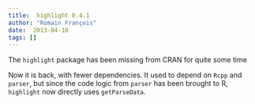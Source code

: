 ```yaml
---
title:  highlight 0.4.1
author: "Romain François"
date:  2013-04-10
tags: []
---
```


<div class="entry-content">
						<p>The <code>highlight</code> package has been missing from CRAN for quite some time</p>
<p>Now it is back, with fewer dependencies. It used to depend on <code>Rcpp</code> and <code>parser</code>, but since the code logic from <code>parser</code> has been brought to R, <code>highlight</code> now directly uses <code>getParseData</code>. </p>
											</div>


